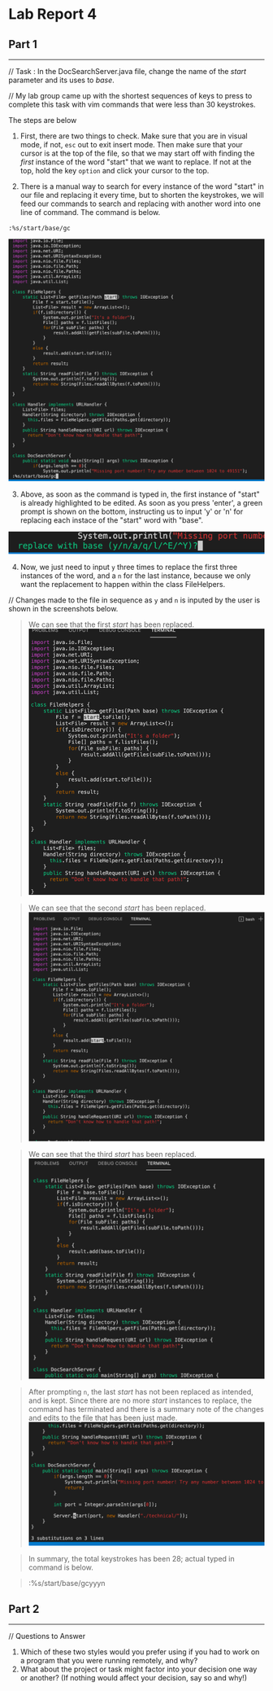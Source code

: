 # Lab Report 4

## Part 1
---
// Task : In the DocSearchServer.java file, change the name of the *start* parameter and its uses to *base*.

// My lab group came up with the shortest sequences of keys to press to complete this task with vim commands that were less than 30 keystrokes. 

The steps are below

1. First, there are two things to check. Make sure that you are in visual mode, if not, `esc`
out to exit insert mode. Then make sure that your cursor is at the top of the file, so that we may start off with finding the *first* instance of the word "start" that we want to replace. If not at the top, hold the key `option` and click your cursor to the top. 

2. There is a manual way to search for every instance of the word "start" in our file and replacing it every time, but to shorten the keystrokes, we will feed our commands to search and replacing with another word into one line of command. The command is below. 

```
:%s/start/base/gc
```
![lab04-firstcommand](lab04-firstcomm.png)

3. Above, as soon as the command is typed in, the first instance of "start" is already highlighted to be edited. 
As soon as you press 'enter', a green prompt is shown on the bottom, instructing us to input 'y' or 'n' for replacing each instace of the "start" word with "base". 

![green-prompt](lab04-green-prompt.png)

4. Now, we just need to input `y` three times to replace the first three instances of the word, and a `n` for the last instance, because we only want the replacement to happen within the class FileHelpers. 

// Changes made to the file in sequence as `y` and `n` is inputed by the user is shown in the screenshots below. 

> We can see that the first *start* has been replaced.
![first-y](lab04-first-y.png)

> We can see that the second *start* has been replaced.
![second-y](lab04-second-y.png)

> We can see that the third *start* has been replaced. 
![third-y](lab04-third-y.png)

> After prompting `n`, the last *start* has not been replaced as intended, and is kept. Since there are no more *start* instances to replace, the command has terminated and there is a summary note of the changes and edits to the file that has been just made. 
![fourth-n](lab04-fourth-n.png)

> In summary, the total keystrokes has been 28; actual typed in command is below.

> :%s/start/base/gc<Enter>yyyn



## Part 2
---


// Questions to Answer
1. Which of these two styles would you prefer using if you had to work on a program that you were running remotely, and why?
2. What about the project or task might factor into your decision one way or another? (If nothing would affect your decision, say so and why!)

